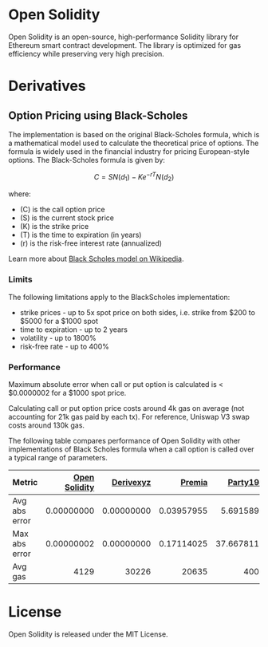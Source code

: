 # Open Solidity

Open Solidity is an open-source, high-performance Solidity library for Ethereum smart contract development. The library is optimized for gas efficiency while preserving very high precision. 

# Derivatives

## Option Pricing using Black-Scholes

The implementation is based on the original Black-Scholes formula, which is a mathematical model used to calculate the theoretical price of options. The formula is widely used in the financial industry for pricing European-style options.
The Black-Scholes formula is given by:  
```math
C = S N(d_1) - K e^{-rT} N(d_2)
```
where:
- \(C\) is the call option price
- \(S\) is the current stock price
- \(K\) is the strike price
- \(T\) is the time to expiration (in years)
- \(r\) is the risk-free interest rate (annualized)

Learn more about [Black Scholes model on Wikipedia](https://en.wikipedia.org/wiki/Black%E2%80%93Scholes_model).

### Limits

The following limitations apply to the BlackScholes implementation:
 - strike prices - up to 5x spot price on both sides, i.e. strike from $200 to $5000 for a $1000 spot
 - time to expiration - up to 2 years
 - volatility - up to 1800%
 - risk-free rate - up to 400%

### Performance
Maximum absolute error when call or put option is calculated is < $0.0000002 for a $1000 spot price.  

Calculating call or put option price costs around 4k gas on average (not accounting for 21k gas paid by each tx). For reference, Uniswap V3 swap costs around 130k gas.  

The following table compares performance of Open Solidity with other implementations of Black Scholes formula when a call option is called over a typical range of parameters. 

| Metric    |  [Open Solidity](https://github.com/MerkleBlue/open-solidity) |  [Derivexyz](https://github.com/derivexyz/v1-core/blob/master/contracts/libraries/BlackScholes.sol) |     [Premia](https://github.com/Premian-Labs/premia-contracts/blob/master/contracts/libraries/OptionMath.sol) |   [Party1983](https://github.com/partylikeits1983/black_scholes_solidity/blob/main/contracts/libraries/BlackScholesModel.sol) |   [Dopex](https://github.com/code-423n4/2023-08-dopex/blob/main/contracts/libraries/BlackScholes.sol) |
| :------------ | ------------: | ---------: | ---------: | ----------: | ------: | 
| Avg abs error |  0.00000000   | 0.00000000 | 0.03957955 |  5.69158932 |         |
| Max abs error |  0.00000002   | 0.00000000 | 0.17114025 | 37.66781134 |         |
| Avg gas   |        4129   |      30226 |      20635 |       40010 |   95458 |


# License

Open Solidity is released under the MIT License.
